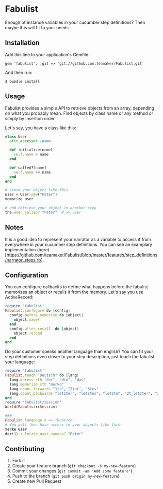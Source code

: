 # Fabulist

Enough of instance variables in your cucumber step definitions? Then maybe this will fit to your needs.

## Installation

Add this line to your application's Gemfile:

    gem 'fabulist', :git => 'git://github.com:teamaker/Fabulist.git'

And then run:

    $ bundle install

## Usage

Fabulist provides a simple API to retrieve objects from an array, depending on what you probably mean. Find objects by class name or any method or simply by insertion order.

Let's say, you have a class like this:

```ruby
class User
  attr_accessor :name

  def initialize(name)
    self.name = name
  end

  def called?(name)
    self.name == name
  end
end

```


```ruby
# store your object like this
user = User.new("Peter")
memorize user

# and retrieve your object in another step
the.user_called? "Peter"  # => user
```

## Notes
It is a good idea to represent your narrator as a variable to access it from everywhere in your cucumber step definitions.
You can see an examplary implementation (here)[https://github.com/teamaker/Fabulist/blob/master/features/step_definitions/narrator_steps.rb].

## Configuration
You can configure callbacks to define what happens before the fabulist memorizes an object or recalls it from the memory. Let's say you use ActiveRecord:

```ruby
require 'fabulist'
Fabulist.configure do |config|
  config.before_memorize do |object|
    object.save!
  end
  config.after_recall  do |object|
    object.reload
  end
end

```

Do your customer speaks another language than english?
You can fit your step definitions even closer to your step description, just teach the fabulist your language:

```ruby
require 'fabulist'
Fabulist.teach "Deutsch" do |lang|
  lang.adress_sth "der", "die", "das"
  lang.memorize_sth "merke"
  lang.count_forwards "1te", "2ter", "3tes"
  lang.count_backwards "letzter", "letztes", "letzte", "2t_letzter", "3t_letztes", "4t_letzte"
end
require 'fabulist/session'
World(Fabulist::Session)

###
Fabulist.language # => "Deutsch"
# You will then have access to your objects like this:
merke user
der(3).t_letzte_user_namens? "Peter"
```

## Contributing

1. Fork it
2. Create your feature branch (`git checkout -b my-new-feature`)
3. Commit your changes (`git commit -am 'Add some feature'`)
4. Push to the branch (`git push origin my-new-feature`)
5. Create new Pull Request
